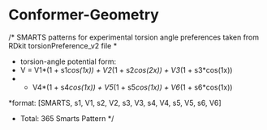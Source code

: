 # Conformer-Geometry


/* SMARTS patterns for experimental torsion angle preferences taken from RDkit torsionPreference_v2 file
 *
 * torsion-angle potential form:
 * V = V1*(1 + s1*cos(1x)) + V2*(1 + s2*cos(2x)) + V3*(1 + s3*cos(1x))
 *   + V4*(1 + s4*cos(1x)) + V5*(1 + s5*cos(1x)) + V6*(1 + s6*cos(1x))

 *format: [SMARTS, s1, V1, s2, V2, s3, V3, s4, V4, s5, V5, s6, V6]

 * Total: 365 Smarts Pattern 
 */
